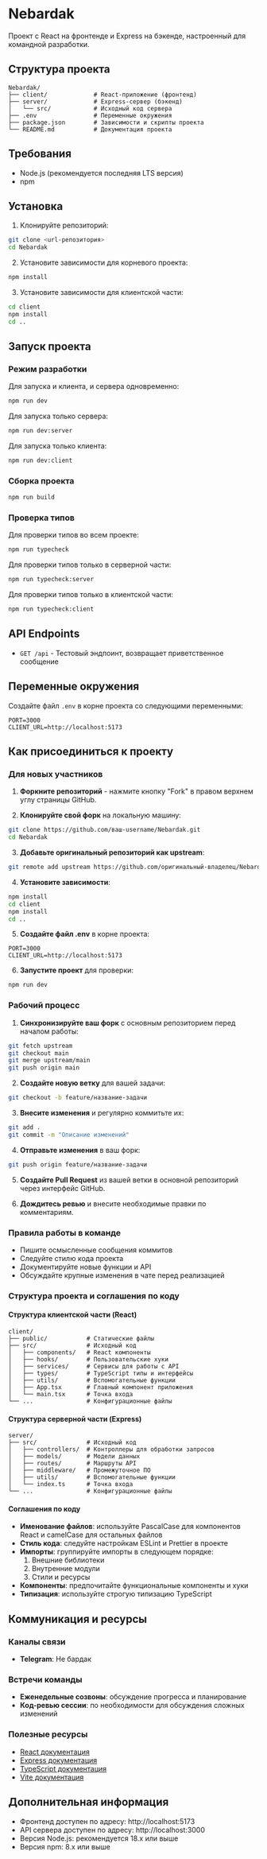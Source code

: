# Nebardak

Проект с React на фронтенде и Express на бэкенде, настроенный для командной разработки.

## Структура проекта

```
Nebardak/
├── client/             # React-приложение (фронтенд)
├── server/             # Express-сервер (бэкенд)
│   └── src/            # Исходный код сервера
├── .env                # Переменные окружения
├── package.json        # Зависимости и скрипты проекта
└── README.md           # Документация проекта
```

## Требования

- Node.js (рекомендуется последняя LTS версия)
- npm

## Установка

1. Клонируйте репозиторий:
```bash
git clone <url-репозитория>
cd Nebardak
```

2. Установите зависимости для корневого проекта:
```bash
npm install
```

3. Установите зависимости для клиентской части:
```bash
cd client
npm install
cd ..
```

## Запуск проекта

### Режим разработки

Для запуска и клиента, и сервера одновременно:
```bash
npm run dev
```

Для запуска только сервера:
```bash
npm run dev:server
```

Для запуска только клиента:
```bash
npm run dev:client
```

### Сборка проекта

```bash
npm run build
```

### Проверка типов

Для проверки типов во всем проекте:
```bash
npm run typecheck
```

Для проверки типов только в серверной части:
```bash
npm run typecheck:server
```

Для проверки типов только в клиентской части:
```bash
npm run typecheck:client
```

## API Endpoints

- `GET /api` - Тестовый эндпоинт, возвращает приветственное сообщение

## Переменные окружения

Создайте файл `.env` в корне проекта со следующими переменными:

```
PORT=3000
CLIENT_URL=http://localhost:5173
```

## Как присоединиться к проекту

### Для новых участников

1. **Форкните репозиторий** - нажмите кнопку "Fork" в правом верхнем углу страницы GitHub.

2. **Клонируйте свой форк** на локальную машину:
```bash
git clone https://github.com/ваш-username/Nebardak.git
cd Nebardak
```

3. **Добавьте оригинальный репозиторий как upstream**:
```bash
git remote add upstream https://github.com/оригинальный-владелец/Nebardak.git
```

4. **Установите зависимости**:
```bash
npm install
cd client
npm install
cd ..
```

5. **Создайте файл .env** в корне проекта:
```
PORT=3000
CLIENT_URL=http://localhost:5173
```

6. **Запустите проект** для проверки:
```bash
npm run dev
```

### Рабочий процесс

1. **Синхронизируйте ваш форк** с основным репозиторием перед началом работы:
```bash
git fetch upstream
git checkout main
git merge upstream/main
git push origin main
```

2. **Создайте новую ветку** для вашей задачи:
```bash
git checkout -b feature/название-задачи
```

3. **Внесите изменения** и регулярно коммитьте их:
```bash
git add .
git commit -m "Описание изменений"
```

4. **Отправьте изменения** в ваш форк:
```bash
git push origin feature/название-задачи
```

5. **Создайте Pull Request** из вашей ветки в основной репозиторий через интерфейс GitHub.

6. **Дождитесь ревью** и внесите необходимые правки по комментариям.

### Правила работы в команде

- Пишите осмысленные сообщения коммитов
- Следуйте стилю кода проекта
- Документируйте новые функции и API
- Обсуждайте крупные изменения в чате перед реализацией

### Структура проекта и соглашения по коду

#### Структура клиентской части (React)

```
client/
├── public/           # Статические файлы
├── src/              # Исходный код
│   ├── components/   # React компоненты
│   ├── hooks/        # Пользовательские хуки
│   ├── services/     # Сервисы для работы с API
│   ├── types/        # TypeScript типы и интерфейсы
│   ├── utils/        # Вспомогательные функции
│   ├── App.tsx       # Главный компонент приложения
│   └── main.tsx      # Точка входа
└── ...               # Конфигурационные файлы
```

#### Структура серверной части (Express)

```
server/
├── src/              # Исходный код
│   ├── controllers/  # Контроллеры для обработки запросов
│   ├── models/       # Модели данных
│   ├── routes/       # Маршруты API
│   ├── middleware/   # Промежуточное ПО
│   ├── utils/        # Вспомогательные функции
│   └── index.ts      # Точка входа
└── ...               # Конфигурационные файлы
```

#### Соглашения по коду

- **Именование файлов**: используйте PascalCase для компонентов React и camelCase для остальных файлов
- **Стиль кода**: следуйте настройкам ESLint и Prettier в проекте
- **Импорты**: группируйте импорты в следующем порядке:
  1. Внешние библиотеки
  2. Внутренние модули
  3. Стили и ресурсы
- **Компоненты**: предпочитайте функциональные компоненты и хуки
- **Типизация**: используйте строгую типизацию TypeScript

## Коммуникация и ресурсы

### Каналы связи

- **Telegram**: Не бардак

### Встречи команды

- **Еженедельные созвоны**: обсуждение прогресса и планирование
- **Код-ревью сессии**: по необходимости для обсуждения сложных изменений

### Полезные ресурсы

- [React документация](https://react.dev/)
- [Express документация](https://expressjs.com/)
- [TypeScript документация](https://www.typescriptlang.org/docs/)
- [Vite документация](https://vitejs.dev/guide/)

## Дополнительная информация

- Фронтенд доступен по адресу: http://localhost:5173
- API сервера доступен по адресу: http://localhost:3000
- Версия Node.js: рекомендуется 18.x или выше
- Версия npm: 8.x или выше
